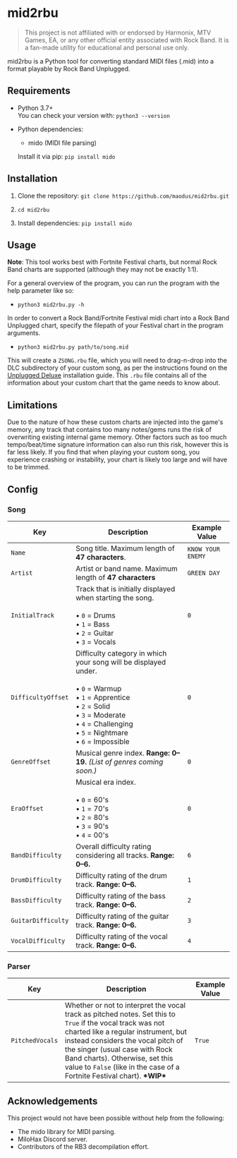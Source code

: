 # mid2rbu

> This project is not affiliated with or endorsed by Harmonix, MTV Games, EA, or any other official entity associated with Rock Band. It is a fan-made utility for educational and personal use only.

mid2rbu is a Python tool for converting standard MIDI files (.mid) into a format playable by Rock Band Unplugged. 

## Requirements

- Python 3.7+  
  You can check your version with: `python3 --version`

- Python dependencies:
  - mido (MIDI file parsing)

  Install it via pip: `pip install mido`

## Installation

1. Clone the repository:
   `git clone https://github.com/maodus/mid2rbu.git`

2. `cd mid2rbu`

3. Install dependencies: `pip install mido`

## Usage

**Note**: This tool works best with Fortnite Festival charts, but normal Rock Band charts are supported (although they may not be exactly 1:1).

For a general overview of the program, you can run the program with the help parameter like so:

- `python3 mid2rbu.py -h`

In order to convert a Rock Band/Fortnite Festival midi chart into a Rock Band Unplugged chart, specify the filepath of your Festival chart in the program arguments.

- `python3 mid2rbu.py path/to/song.mid`

This will create a `ZSONG.rbu` file, which you will need to drag-n-drop into the DLC subdirectory of your custom song, as per the instructions found on the [Unplugged Deluxe](https://github.com/maodus/UnpluggedDeluxe#custom-songs) installation guide. This `.rbu` file contains all of the information about your custom chart that the game needs to know about.

## Limitations

Due to the nature of how these custom charts are injected into the game's memory, any track that contains too many notes/gems runs the risk of overwriting existing internal game memory. Other factors such as too much tempo/beat/time signature information can also run this risk, however this is far less likely. If you find that when playing your custom song, you experience crashing or instability, your chart is likely too large and will have to be trimmed.

## Config

### Song

| Key | Description | Example Value |
|---|---|---|
| `Name` | Song title. Maximum length of **47 characters**. | `KNOW YOUR ENEMY` |
| `Artist` | Artist or band name. Maximum length of **47 characters** | `GREEN DAY` |
| `InitialTrack` | Track that is initially displayed when starting the song. <br><br>• `0` = Drums <br>• `1` = Bass <br>• `2` = Guitar <br>• `3` = Vocals | `0` |
| `DifficultyOffset` | Difficulty category in which your song will be displayed under. <br><br>• `0` = Warmup <br>• `1` = Apprentice <br>• `2` = Solid <br>• `3` = Moderate <br>• `4` = Challenging <br>• `5` = Nightmare <br>• `6` = Impossible | `0` |
| `GenreOffset` | Musical genre index. **Range: 0–19.** *(List of genres coming soon.)*  | `0` |
| `EraOffset` | Musical era index. <br><br>• `0` = 60's <br>• `1` = 70's <br>• `2` = 80's <br>• `3` = 90's <br>• `4` = 00's | `0` |
| `BandDifficulty` | Overall difficulty rating considering all tracks. **Range: 0–6.** | `6` |
| `DrumDifficulty` |  Difficulty rating of the drum track. **Range: 0–6.**   | `1` |
| `BassDifficulty` |  Difficulty rating of the bass track. **Range: 0–6.**   | `2` |
| `GuitarDifficulty` |  Difficulty rating of the guitar track. **Range: 0–6.**   | `3` |
| `VocalDifficulty` |  Difficulty rating of the vocal track. **Range: 0–6.**   | `4` |

### Parser

| Key | Description | Example Value |
|---|---|---|
| `PitchedVocals` | Whether or not to interpret the vocal track as pitched notes. Set this to `True` if the vocal track was not charted like a regular instrument, but instead considers the vocal pitch of the singer (usual case with Rock Band charts). Otherwise, set this value to `False` (like in the case of a Fortnite Festival chart). **\*WIP\*** | `True` |

## Acknowledgements

This project would not have been possible without help from the following:

- The mido library for MIDI parsing.
- MiloHax Discord server.
- Contributors of the RB3 decompilation effort.
